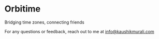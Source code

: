 # Orbitime
Bridging time zones, connecting friends


For any questions or feedback, reach out to me at info@kaushikmurali.com

